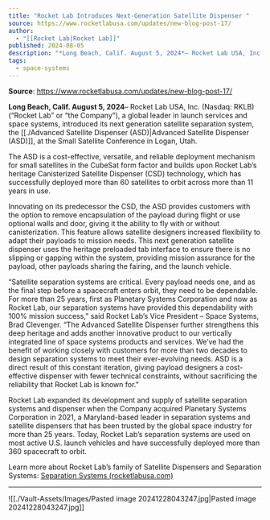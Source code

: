 ```yaml
---
title: "Rocket Lab Introduces Next-Generation Satellite Dispenser "
source: https://www.rocketlabusa.com/updates/new-blog-post-17/
author:
  - "[[Rocket Lab|Rocket Lab]]"
published: 2024-08-05
description: "*Long Beach, Calif. August 5, 2024*– Rocket Lab USA, Inc. (Nasdaq: RKLB) (“Rocket Lab” or “the Company”), a global leader in launch services and space systems, introduced its next generation satellite separation system, the Advanced Satellite Dispenser (ASD), at the Small Satellite Conference in Logan, Utah."
tags:
  - space-systems
---
```


**Source**: https://www.rocketlabusa.com/updates/new-blog-post-17/

**Long Beach, Calif. August 5, 2024**– Rocket Lab USA, Inc. (Nasdaq: RKLB) (“Rocket Lab” or “the Company”), a global leader in launch services and space systems, introduced its next generation satellite separation system, the [[./Advanced Satellite Dispenser (ASD)|Advanced Satellite Dispenser (ASD)]], at the Small Satellite Conference in Logan, Utah.

The ASD is a cost-effective, versatile, and reliable deployment mechanism for small satellites in the CubeSat form factor and builds upon Rocket Lab’s heritage Canisterized Satellite Dispenser (CSD) technology, which has successfully deployed more than 60 satellites to orbit across more than 11 years in use.

Innovating on its predecessor the CSD, the ASD provides customers with the option to remove encapsulation of the payload during flight or use optional walls and door, giving it the ability to fly with or without canisterization. This feature allows satellite designers increased flexibility to adapt their payloads to mission needs. This next generation satellite dispenser uses the heritage preloaded tab interface to ensure there is no slipping or gapping within the system, providing mission assurance for the payload, other payloads sharing the fairing, and the launch vehicle.

“Satellite separation systems are critical. Every payload needs one, and as the final step before a spacecraft enters orbit, they need to be dependable. For more than 25 years, first as Planetary Systems Corporation and now as Rocket Lab, our separation systems have provided this dependability with 100% mission success,” said Rocket Lab’s Vice President – Space Systems, Brad Clevenger. “The Advanced Satellite Dispenser further strengthens this deep heritage and adds another innovative product to our vertically integrated line of space systems products and services. We’ve had the benefit of working closely with customers for more than two decades to design separation systems to meet their ever-evolving needs. ASD is a direct result of this constant iteration, giving payload designers a cost-effective dispenser with fewer technical constraints, without sacrificing the reliability that Rocket Lab is known for.”

Rocket Lab expanded its development and supply of satellite separation systems and dispenser when the Company acquired Planetary Systems Corporation in 2021, a Maryland-based leader in separation systems and satellite dispensers that has been trusted by the global space industry for more than 25 years. Today, Rocket Lab’s separation systems are used on most active U.S. launch vehicles and have successfully deployed more than 360 spacecraft to orbit.

Learn more about Rocket Lab’s family of Satellite Dispensers and Separation Systems: [Separation Systems  (rocketlabusa.com)](https://www.rocketlabusa.com/space-systems/separation-systems/)

---

![[./Vault-Assets/Images/Pasted image 20241228043247.jpg|Pasted image 20241228043247.jpg]]
